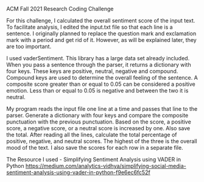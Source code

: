 ACM Fall 2021 Research Coding Challenge

For this challenge, I calculated the overall sentiment score of the input text. To facilitate analysis, I edited the input.txt file so that each line is a sentence. I originally planned to replace the question mark and exclamation mark with a period and get rid of it. However, as will be explained later, they are too important. 
 
I used vaderSentiment. This library has a large data set already included. When you pass a sentence through the parser, it returns a dictionary with four keys. These keys are positive, neutral, negative and compound. Compound keys are used to determine the overall feeling of the sentence. A composite score greater than or equal to 0.05 can be considered a positive emotion. Less than or equal to 0.05 is negative and between the two it is neutral. 
 
My program reads the input file one line at a time and passes that line to the parser. Generate a dictionary with four keys and compare the composite punctuation with the previous punctuation. Based on the score, a positive score, a negative score, or a neutral score is increased by one. Also save the total. After reading all the lines, calculate the total percentage of positive, negative, and neutral scores. The highest of the three is the overall mood of the text. I also save the scores for each row in a separate file. 

The Resource I used - Simplifying Sentiment Analysis using VADER in Python 
https://medium.com/analytics-vidhya/simplifying-social-media-sentiment-analysis-using-vader-in-python-f9e6ec6fc52f
